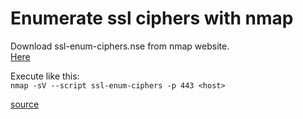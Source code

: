 # Enumerate ssl ciphers with nmap

Download ssl-enum-ciphers.nse from nmap website.   
[Here](https://svn.nmap.org/nmap/scripts/ssl-enum-ciphers.nse)

Execute like this:   
`nmap -sV --script ssl-enum-ciphers -p 443 <host>`

[source](https://nmap.org/nsedoc/scripts/ssl-enum-ciphers.html)
